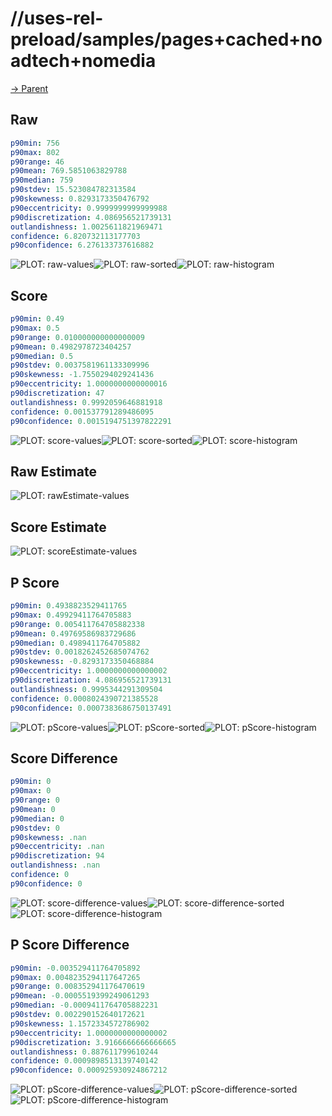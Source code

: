 
# //uses-rel-preload/samples/pages+cached+noadtech+nomedia

[→ Parent](../..)


## Raw


```yaml
p90min: 756
p90max: 802
p90range: 46
p90mean: 769.5851063829788
p90median: 759
p90stdev: 15.523084782313584
p90skewness: 0.8293173350476792
p90eccentricity: 0.9999999999999988
p90discretization: 4.086956521739131
outlandishness: 1.0025611821969471
confidence: 6.820732113177703
p90confidence: 6.276133737616882

```

![PLOT: raw-values](./raw/values.svg)![PLOT: raw-sorted](./raw/sorted.svg)![PLOT: raw-histogram](./raw/histogram.svg)
## Score


```yaml
p90min: 0.49
p90max: 0.5
p90range: 0.010000000000000009
p90mean: 0.4982978723404257
p90median: 0.5
p90stdev: 0.0037581961133309996
p90skewness: -1.7550294029241436
p90eccentricity: 1.0000000000000016
p90discretization: 47
outlandishness: 0.9992059646881918
confidence: 0.001537791289486095
p90confidence: 0.0015194751397822291

```

![PLOT: score-values](./score/values.svg)![PLOT: score-sorted](./score/sorted.svg)![PLOT: score-histogram](./score/histogram.svg)
## Raw Estimate

![PLOT: rawEstimate-values](./rawEstimate/values.svg)
## Score Estimate

![PLOT: scoreEstimate-values](./scoreEstimate/values.svg)
## P Score


```yaml
p90min: 0.4938823529411765
p90max: 0.49929411764705883
p90range: 0.005411764705882338
p90mean: 0.49769586983729686
p90median: 0.4989411764705882
p90stdev: 0.0018262452685074762
p90skewness: -0.8293173350468884
p90eccentricity: 1.0000000000000002
p90discretization: 4.086956521739131
outlandishness: 0.9995344291309504
confidence: 0.0008024390721385528
p90confidence: 0.0007383686750137491

```

![PLOT: pScore-values](./pScore/values.svg)![PLOT: pScore-sorted](./pScore/sorted.svg)![PLOT: pScore-histogram](./pScore/histogram.svg)
## Score Difference


```yaml
p90min: 0
p90max: 0
p90range: 0
p90mean: 0
p90median: 0
p90stdev: 0
p90skewness: .nan
p90eccentricity: .nan
p90discretization: 94
outlandishness: .nan
confidence: 0
p90confidence: 0

```

![PLOT: score-difference-values](./score-difference/values.svg)![PLOT: score-difference-sorted](./score-difference/sorted.svg)![PLOT: score-difference-histogram](./score-difference/histogram.svg)
## P Score Difference


```yaml
p90min: -0.003529411764705892
p90max: 0.0048235294117647265
p90range: 0.008352941176470619
p90mean: -0.0005519399249061293
p90median: -0.0009411764705882231
p90stdev: 0.002290152640172621
p90skewness: 1.1572334572786902
p90eccentricity: 1.0000000000000002
p90discretization: 3.9166666666666665
outlandishness: 0.887611799610244
confidence: 0.0009898513139740142
p90confidence: 0.000925930924867212

```

![PLOT: pScore-difference-values](./pScore-difference/values.svg)![PLOT: pScore-difference-sorted](./pScore-difference/sorted.svg)![PLOT: pScore-difference-histogram](./pScore-difference/histogram.svg)